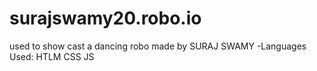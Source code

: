 # surajswamy20.robo.io

used to show cast a dancing robo made by SURAJ SWAMY
-Languages Used:
  HTLM
  CSS
  JS
